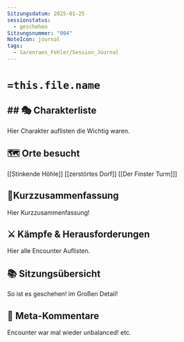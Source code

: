 ```yaml
---
Sitzungsdatum: 2025-01-25
sessionstatus:
  - geschehen
Sitzungsnummer: "004"
NoteIcon: journal
tags:
  - Sarenraes_Fehler/Session_Journal
---
```

# `=this.file.name`
## ## 🎭 Charakterliste 
Hier Charakter auflisten die Wichtig waren. 

## 🗺️ Orte besucht
[[Stinkende Höhle]]
[[zerstörtes Dorf]]
[[Der Finster Turm]]]

## 📜Kurzzusammenfassung
Hier Kurzzusammenfassung!

## ⚔️ Kämpfe & Herausforderungen
Hier alle Encounter Auflisten.

## 📚 Sitzungsübersicht
So ist es geschehen! im Großen Detail!

## 🎲 Meta-Kommentare
Encounter war mal wieder unbalanced! etc.